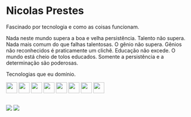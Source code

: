 # Nicolas Prestes

Fascinado por tecnologia e como as coisas funcionam.

Nada neste mundo supera a boa e velha persistência. Talento não supera. Nada mais comum do que falhas talentosas. O gênio não supera. Gênios não reconhecidos é praticamente um clichê. Educação não excede. O mundo está cheio de tolos educados. Somente a persistência e a determinação são poderosas.



Tecnologias que eu domínio.

<div>
 <img src="https://cdn.iconscout.com/icon/free/png-256/node-js-1174925.png" height="30" width="30">      
 <img src="https://cdn.iconscout.com/icon/free/png-256/javascript-23-1174949.png" height="30" width="30"> 
 <img src="https://cdn.iconscout.com/icon/free/png-256/java-60-1174953.png" height="30" width="30">      
 <img src="https://cdn.iconscout.com/icon/free/png-256/lua-3521554-2944972.png" height="30" width="30">      
 <img src="https://cdn.iconscout.com/icon/free/png-256/react-4-1175110.png" height="30" width="30">      
 <img src="https://cdn.iconscout.com/icon/free/png-256/mysql-3521596-2945040.png" height="30" width="30">      
 <img src="https://cdn.iconscout.com/icon/free/png-256/eclipse-14-282371.png" height="30" width="30">      
 <img src="https://cdn.iconscout.com/icon/free/png-256/visual-studio-code-1868941-1583105.png" height="30" width="30">      
</div>

##

<div>
  <a href="https://www.linkedin.com/in/dev-prestes/" target="_blank"><img src="https://img.shields.io/badge/-LinkedIn-%230077B5?style=for-the-badge&logo=linkedin&logoColor=white" target="_blank"></a> 
  <a href="https://www.instagram.com/eaee.prestes/" target="_blank"><img src="https://img.shields.io/badge/-Instagram-%23E4405F?style=for-the-badge&logo=instagram&logoColor=white" target="_blank"></a>
</div>
